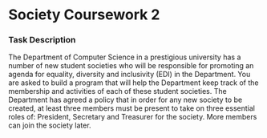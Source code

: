 # Society Coursework 2
### Task Description
The Department of Computer Science in a prestigious university has a number of new student
societies who will be responsible for promoting an agenda for equality, diversity and
inclusivity (EDI) in the Department. You are asked to build a program that will help the
Department keep track of the membership and activities of each of these student societies.
The Department has agreed a policy that in order for any new society to be created, at least
three members must be present to take on three essential roles of: President, Secretary and
Treasurer for the society. More members can join the society later.

